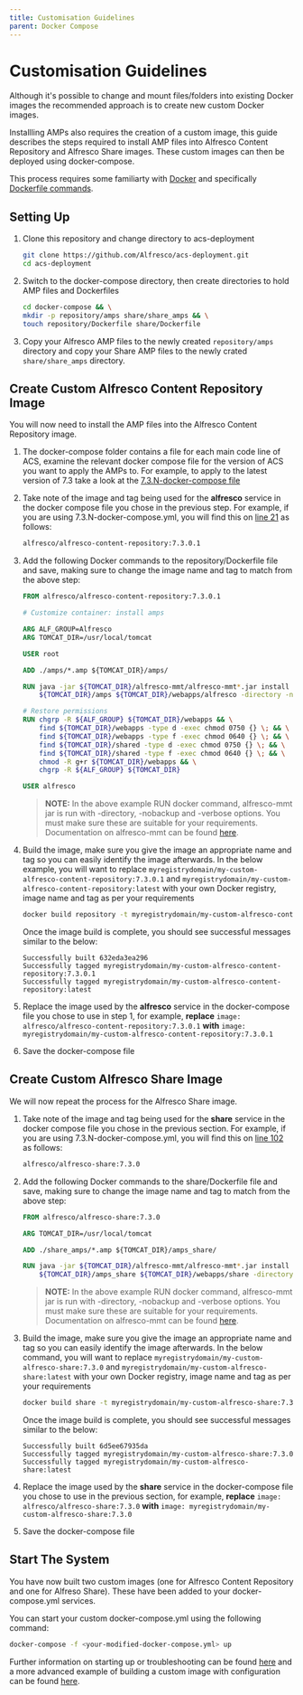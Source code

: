 ```yaml
---
title: Customisation Guidelines
parent: Docker Compose
---
```


# Customisation Guidelines

Although it's possible to change and mount files/folders into existing Docker images the recommended approach is to create new custom Docker images.

Installling AMPs also requires the creation of a custom image, this guide describes the steps required to install AMP files into Alfresco Content Repository and Alfresco Share images. These custom images can then be deployed using docker-compose.

This process requires some familiarty with [Docker](https://www.docker.com/) and specifically [Dockerfile commands](https://docs.docker.com/engine/reference/builder/).

## Setting Up

1. Clone this repository and change directory to acs-deployment

    ```bash
    git clone https://github.com/Alfresco/acs-deployment.git
    cd acs-deployment
    ```

2. Switch to the docker-compose directory, then create directories to hold AMP files and Dockerfiles

    ```bash
    cd docker-compose && \
    mkdir -p repository/amps share/share_amps && \
    touch repository/Dockerfile share/Dockerfile
    ```

3. Copy your Alfresco AMP files to the newly created `repository/amps` directory and copy your Share AMP files to the newly crated `share/share_amps` directory.

## Create Custom Alfresco Content Repository Image

You will now need to install the AMP files into the Alfresco Content Repository image.

1. The docker-compose folder contains a file for each main code line of ACS, examine the relevant docker compose file for the version of ACS you want to apply the AMPs to. For example, to apply to the latest version of 7.3 take a look at the [7.3.N-docker-compose file](https://github.com/Alfresco/acs-deployment/blob/master/docker-compose/7.3.N-docker-compose.yml)

2. Take note of the image and tag being used for the **alfresco** service in the docker compose file you chose in the previous step. For example, if you are using 7.3.N-docker-compose.yml, you will find this on [line 21](https://github.com/Alfresco/acs-deployment/blob/master/docker-compose/7.3.N-docker-compose.yml) as follows:

    ```bash
    alfresco/alfresco-content-repository:7.3.0.1
    ```

3. Add the following Docker commands to the repository/Dockerfile file and save, making sure to change the image name and tag to match from the above step:

    ```Dockerfile
    FROM alfresco/alfresco-content-repository:7.3.0.1

    # Customize container: install amps

    ARG ALF_GROUP=Alfresco
    ARG TOMCAT_DIR=/usr/local/tomcat

    USER root

    ADD ./amps/*.amp ${TOMCAT_DIR}/amps/

    RUN java -jar ${TOMCAT_DIR}/alfresco-mmt/alfresco-mmt*.jar install \
        ${TOMCAT_DIR}/amps ${TOMCAT_DIR}/webapps/alfresco -directory -nobackup -verbose

    # Restore permissions
    RUN chgrp -R ${ALF_GROUP} ${TOMCAT_DIR}/webapps && \
        find ${TOMCAT_DIR}/webapps -type d -exec chmod 0750 {} \; && \
        find ${TOMCAT_DIR}/webapps -type f -exec chmod 0640 {} \; && \
        find ${TOMCAT_DIR}/shared -type d -exec chmod 0750 {} \; && \
        find ${TOMCAT_DIR}/shared -type f -exec chmod 0640 {} \; && \
        chmod -R g+r ${TOMCAT_DIR}/webapps && \
        chgrp -R ${ALF_GROUP} ${TOMCAT_DIR}

    USER alfresco
    ```

    > **NOTE:** In the above example RUN docker command, alfresco-mmt jar is run with -directory, -nobackup and -verbose options. You must make sure these are suitable for your requirements. Documentation on alfresco-mmt can be found [here](https://docs.alfresco.com/7.3/concepts/dev-extensions-modules-management-tool.html).

4. Build the image, make sure you give the image an appropriate name and tag so you can easily identify the image afterwards. In the below example, you will want to replace `myregistrydomain/my-custom-alfresco-content-repository:7.3.0.1` and `myregistrydomain/my-custom-alfresco-content-repository:latest` with your own Docker registry, image name and tag as per your requirements

    ```bash
    docker build repository -t myregistrydomain/my-custom-alfresco-content-repository:0.2.2.1 -t myregistrydomain/my-custom-alfresco-content-repository:latest
    ```

    Once the image build is complete, you should see successful messages similar to the below:

    ```text
    Successfully built 632eda3ea296
    Successfully tagged myregistrydomain/my-custom-alfresco-content-repository:7.3.0.1
    Successfully tagged myregistrydomain/my-custom-alfresco-content-repository:latest
    ```

5. Replace the image used by the **alfresco** service in the docker-compose file you chose to use in step 1, for example, **replace** `image: alfresco/alfresco-content-repository:7.3.0.1` **with** `image: myregistrydomain/my-custom-alfresco-content-repository:7.3.0.1`

6. Save the docker-compose file

## Create Custom Alfresco Share Image

We will now repeat the process for the Alfresco Share image.

1. Take note of the image and tag being used for the **share** service in the docker compose file you chose in the previous section. For example, if you are using 7.3.N-docker-compose.yml, you will find this on [line 102](https://github.com/Alfresco/acs-deployment/blob/master/docker-compose/7.3.N-docker-compose.yml) as follows:

    ```bash
    alfresco/alfresco-share:7.3.0
    ```

2. Add the following Docker commands to the share/Dockerfile file and save, making sure to change the image name and tag to match from the above step:

    ```Dockerfile
    FROM alfresco/alfresco-share:7.3.0

    ARG TOMCAT_DIR=/usr/local/tomcat

    ADD ./share_amps/*.amp ${TOMCAT_DIR}/amps_share/

    RUN java -jar ${TOMCAT_DIR}/alfresco-mmt/alfresco-mmt*.jar install \
        ${TOMCAT_DIR}/amps_share ${TOMCAT_DIR}/webapps/share -directory -nobackup -verbose
    ```

    > **NOTE:** In the above example RUN docker command, alfresco-mmt jar is run with -directory, -nobackup and -verbose options. You must make sure these are suitable for your requirements. Documentation on alfresco-mmt can be found [here](https://docs.alfresco.com/7.3/concepts/dev-extensions-modules-management-tool.html).

3. Build the image, make sure you give the image an appropriate name and tag so you can easily identify the image afterwards. In the below command, you will want to replace `myregistrydomain/my-custom-alfresco-share:7.3.0` and `myregistrydomain/my-custom-alfresco-share:latest` with your own Docker registry, image name and tag as per your requirements

    ```bash
    docker build share -t myregistrydomain/my-custom-alfresco-share:7.3.0 -t myregistrydomain/my-custom-alfresco-share:latest
    ```

    Once the image build is complete, you should see successful messages similar to the below:

    ```text
    Successfully built 6d5ee67935da
    Successfully tagged myregistrydomain/my-custom-alfresco-share:7.3.0
    Successfully tagged myregistrydomain/my-custom-alfresco-share:latest
    ```

4. Replace the image used by the **share** service in the docker-compose file you chose to use in the previous section, for example, **replace** `image: alfresco/alfresco-share:7.3.0` **with** `image: myregistrydomain/my-custom-alfresco-share:7.3.0`

5. Save the docker-compose file

## Start The System

You have now built two custom images (one for Alfresco Content Repository and one for Alfreso Share). These have been added to your docker-compose.yml services.

You can start your custom docker-compose.yml using the following command:

```bash
docker-compose -f <your-modified-docker-compose.yml> up
```

Further information on starting up or troubleshooting can be found [here](../README.md) and a more advanced example of building a custom image with configuration can be found [here](https://github.com/Alfresco/acs-packaging/blob/master/docs/create-custom-image-using-existing-docker-image.md#applying-amps-that-require-additional-configuration-advanced).
